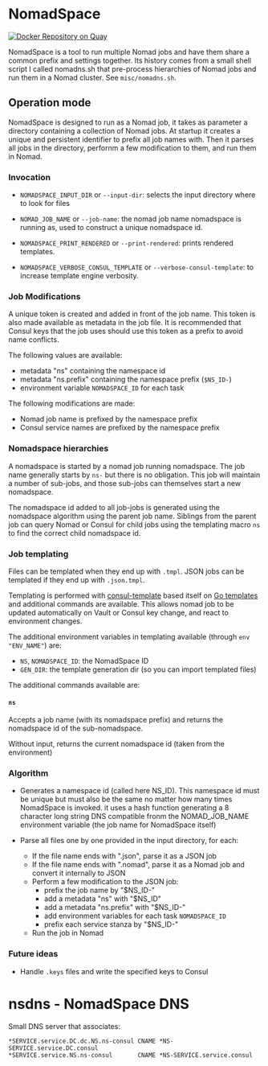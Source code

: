 NomadSpace
==========

[![Docker Repository on Quay](https://quay.io/repository/mildred/nomadspace/status "Docker Repository on Quay")](https://quay.io/repository/mildred/nomadspace)

NomadSpace is a tool to run multiple Nomad jobs and have them share a common
prefix and settings together. Its history comes from a small shell script I
called nomadns.sh that pre-process hierarchies of Nomad jobs and run them in a
Nomad cluster. See `misc/nomadns.sh`.

Operation mode
--------------

NomadSpace is designed to run as a Nomad job, it takes as parameter a directory
containing a collection of Nomad jobs. At startup it creates a unique and
persistent identifier to prefix all job names with. Then it parses all jobs in
the directory, perfornm a few modification to them, and run them in Nomad.

### Invocation ###

- `NOMADSPACE_INPUT_DIR` or `--input-dir`: selects the input directory where to
  look for files

- `NOMAD_JOB_NAME` or `--job-name`: the nomad job name nomadspace is running as,
  used to construct a unique nomadspace id.

- `NOMADSPACE_PRINT_RENDERED` or `--print-rendered`: prints rendered templates.
      
- `NOMADSPACE_VERBOSE_CONSUL_TEMPLATE` or `--verbose-consul-template`: to
  increase template engine verbosity.


### Job Modifications ###

A unique token is created and added in front of the job name. This token is also
made available as metadata in the job file. It is recommended that Consul keys
that the job uses should use this token as a prefix to avoid name conflicts.

The following values are available:

- metadata "ns" containing the namespace id
- metadata "ns.prefix" containing the namespace prefix (`$NS_ID-`)
- environment variable `NOMADSPACE_ID` for each task

The following modifications are made:

- Nomad job name is prefixed by the namespace prefix
- Consul service names are prefixed by the namespace prefix


### Nomadspace hierarchies ###

A nomadspace is started by a nomad job running nomadspace. The job name
generally starts by `ns-` but there is no obligation. This job will maintain a
number of sub-jobs, and those sub-jobs can themselves start a new nomadspace.

The nomadspace id added to all job-jobs is generated using the nomadspace
algorithm using the parent job name. Siblings from the parent job can query
Nomad or Consul for child jobs using the templating macro `ns` to find the
correct child nomadspace id.

### Job templating ###

Files can be templated when they end up with `.tmpl`. JSON jobs can be templated
if they end up with `.json.tmpl`.

Templating is performed with
[consul-template](https://github.com/hashicorp/consul-template#templating-language)
based itself on [Go templates](https://golang.org/pkg/text/template/)
and additional commands are available. This allows nomad job to be updated
automatically on Vault or Consul key change, and react to environment changes.

The additional environment variables in templating available (through
`env "ENV_NAME"`) are:

- `NS`, `NOMADSPACE_ID`: the NomadSpace ID
- `GEN_DIR`: the template generation dir (so you can import templated files)

The additional commands available are:

#### `ns` ####

Accepts a job name (with its nomadspace prefix) and returns the nomadspace id of
the sub-nomadspace.

Without input, returns the current nomadspace id (taken from the environment)


### Algorithm ###

- Generates a namespace id (called here NS_ID). This namespace id must be unique
  but must also be the same no matter how many times NomadSpace is invoked. it
  uses a hash function generating a 8 character long string DNS compatible fronm
  the NOMAD_JOB_NAME environment variable (the job name for NomadSpace itself)

- Parse all files one by one provided in the input directory, for each:

    - If the file name ends with ".json", parse it as a JSON job
    - If the file name ends with ".nomad", parse it as a Nomad job and convert
      it internally to JSON
    - Perform a few modification to the JSON job:
        - prefix the job name by "$NS_ID-"
        - add a metadata "ns" with "$NS_ID"
        - add a metadata "ns.prefix" with "$NS_ID-"
        - add environment variables for each task `NOMADSPACE_ID`
        - prefix each service stanza by "$NS_ID-"
    - Run the job in Nomad

### Future ideas ###

- Handle `.keys` files and write the specified keys to Consul

nsdns - NomadSpace DNS
======================

Small DNS server that associates:

    *SERVICE.service.DC.dc.NS.ns-consul CNAME *NS-SERVICE.service.DC.consul
    *SERVICE.service.NS.ns-consul       CNAME *NS-SERVICE.service.consul
